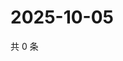 # 2025-10-05

共 0 条

<!-- BEGIN ZHIHUQUESTIONS -->
<!-- 最后更新时间 Sun Oct 05 2025 20:18:50 GMT+0800 (China Standard Time) -->

<!-- END ZHIHUQUESTIONS -->
